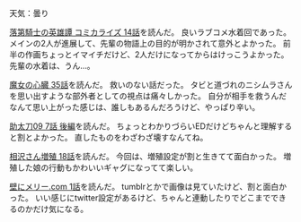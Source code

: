 天気：曇り

[落第騎士の英雄譚 コミカライズ 14話](http://www.ganganonline.com/viewer/pc/comic/cavalry/014/_SWF_Window.html)を読んだ。
良いラブコメ水着回であった。
メインの2人が進展して、先輩の物語上の目的が明かされて意外とよかった。
前半の作画ちょっとイマイチだけど、2人だけになってからはけっこうよかった。
先輩の水着は、うん...。

[魔女の心臓 35話](http://www.ganganonline.com/viewer/pc/comic/witch/035/_SWF_Window.html)を読んだ。
救いのない話だった。
タビと道づれのニシムラさんを思い出すような部外者としての視点は痛々しかった。
自分が相手を救うんだなんて思い上がった感じは、誰しもあるんだろうけど、やっぱり辛い。

[助太刀09 7話 後編](http://www.ganganonline.com/viewer/pc/comic/sukedachi/007_2/_SWF_Window.html)を読んだ。
ちょっとわかりづらいEDだけどちゃんと理解すると割とよかった。
直したものをわざわざ壊すなんてね。

[相沢さん増殖 18話](http://www.ganganonline.com/viewer/pc/comic/aizawasan/018/_SWF_Window.html)を読んだ。
今回は、増殖設定が割と生きてて面白かった。
増殖した娘の行動もかわいいギャグになってて楽しい。

[壁にメリー.com 1話](http://www.ganganonline.com/viewer/pc/comic/kabeni/001/_SWF_Window.html)を読んだ。
tumblrとかで画像は見ていたけど、割と面白かった。
いい感じにtwitter設定があるけど、ちゃんと連動したりでどこまでできるのかだけ気になる。
